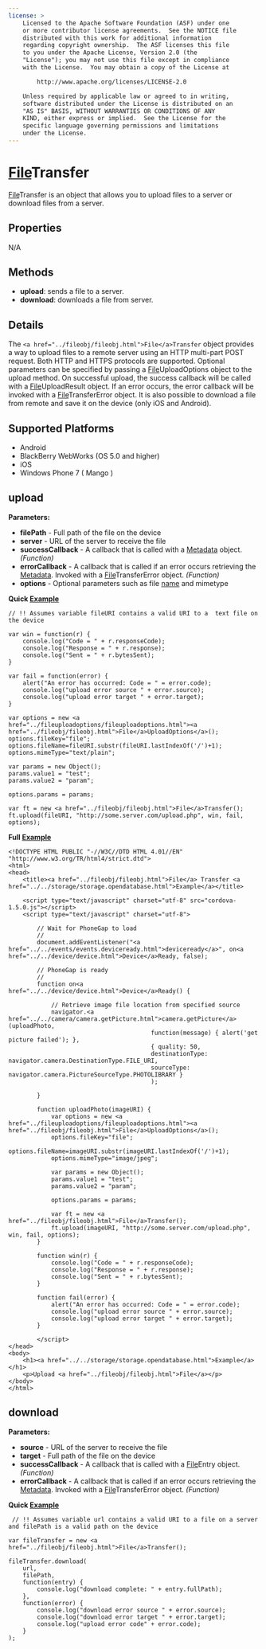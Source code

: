 ```yaml
---
license: >
    Licensed to the Apache Software Foundation (ASF) under one
    or more contributor license agreements.  See the NOTICE file
    distributed with this work for additional information
    regarding copyright ownership.  The ASF licenses this file
    to you under the Apache License, Version 2.0 (the
    "License"); you may not use this file except in compliance
    with the License.  You may obtain a copy of the License at

        http://www.apache.org/licenses/LICENSE-2.0

    Unless required by applicable law or agreed to in writing,
    software distributed under the License is distributed on an
    "AS IS" BASIS, WITHOUT WARRANTIES OR CONDITIONS OF ANY
    KIND, either express or implied.  See the License for the
    specific language governing permissions and limitations
    under the License.
---
```


<a href="../fileobj/fileobj.html">File</a>Transfer
==========

<a href="../fileobj/fileobj.html">File</a>Transfer is an object that allows you to upload files to a server or download files from a server.

Properties
----------

N/A

Methods
-------

- __upload__: sends a file to a server. 
- __download__: downloads a file from server.

Details
-------

The `<a href="../fileobj/fileobj.html">File</a>Transfer` object provides a way to upload files to a remote server using an HTTP multi-part POST request.  Both HTTP and HTTPS protocols are supported.  Optional parameters can be specified by passing a <a href="../fileuploadoptions/fileuploadoptions.html"><a href="../fileobj/fileobj.html">File</a>UploadOptions</a> object to the upload method.  On successful upload, the success callback will be called with a <a href="../fileuploadresult/fileuploadresult.html"><a href="../fileobj/fileobj.html">File</a>UploadResult</a> object.  If an error occurs, the error callback will be invoked with a <a href="../filetransfererror/filetransfererror.html"><a href="../fileobj/fileobj.html">File</a>TransferError</a> object.
It is also possible to download a file from remote and save it on the device (only iOS and Android).

Supported Platforms
-------------------

- Android
- BlackBerry WebWorks (OS 5.0 and higher)
- iOS
- Windows Phone 7 ( Mango )

upload
--------------

__Parameters:__

- __filePath__ - Full path of the file on the device
- __server__ - URL of the server to receive the file
- __successCallback__ - A callback that is called with a <a href="../metadata/metadata.html">Metadata</a> object. _(Function)_
- __errorCallback__ - A callback that is called if an error occurs retrieving the <a href="../metadata/metadata.html">Metadata</a>. Invoked with a <a href="../filetransfererror/filetransfererror.html"><a href="../fileobj/fileobj.html">File</a>TransferError</a> object. _(Function)_
- __options__ - Optional parameters such as file <a href="../../storage/parameters/name.html">name</a> and mimetype

__Quick <a href="../../storage/storage.opendatabase.html">Example</a>__
	
    // !! Assumes variable fileURI contains a valid URI to a  text file on the device
	
  	var win = function(r) {
        console.log("Code = " + r.responseCode);
        console.log("Response = " + r.response);
        console.log("Sent = " + r.bytesSent);
	}
	
    var fail = function(error) {
        alert("An error has occurred: Code = " = error.code);
        console.log("upload error source " + error.source);
        console.log("upload error target " + error.target);
    }
	
	var options = new <a href="../fileuploadoptions/fileuploadoptions.html"><a href="../fileobj/fileobj.html">File</a>UploadOptions</a>();
	options.fileKey="file";
	options.fileName=fileURI.substr(fileURI.lastIndexOf('/')+1);
	options.mimeType="text/plain";

    var params = new Object();
	params.value1 = "test";
	params.value2 = "param";
		
	options.params = params;
	
	var ft = new <a href="../fileobj/fileobj.html">File</a>Transfer();
    ft.upload(fileURI, "http://some.server.com/upload.php", win, fail, options);
    
__Full <a href="../../storage/storage.opendatabase.html">Example</a>__

    <!DOCTYPE HTML PUBLIC "-//W3C//DTD HTML 4.01//EN" "http://www.w3.org/TR/html4/strict.dtd">
    <html>
    <head>
        <title><a href="../fileobj/fileobj.html">File</a> Transfer <a href="../../storage/storage.opendatabase.html">Example</a></title>
    
        <script type="text/javascript" charset="utf-8" src="cordova-1.5.0.js"></script>
        <script type="text/javascript" charset="utf-8">
            
            // Wait for PhoneGap to load
            //
            document.addEventListener("<a href="../../events/events.deviceready.html">deviceready</a>", on<a href="../../device/device.html">Device</a>Ready, false);
            
            // PhoneGap is ready
            //
            function on<a href="../../device/device.html">Device</a>Ready() {
                
                // Retrieve image file location from specified source
                navigator.<a href="../../camera/camera.getPicture.html">camera.getPicture</a>(uploadPhoto,
                                            function(message) { alert('get picture failed'); },
                                            { quality: 50, 
                                            destinationType: navigator.camera.DestinationType.FILE_URI,
                                            sourceType: navigator.camera.PictureSourceType.PHOTOLIBRARY }
                                            );
                
            }
            
            function uploadPhoto(imageURI) {
                var options = new <a href="../fileuploadoptions/fileuploadoptions.html"><a href="../fileobj/fileobj.html">File</a>UploadOptions</a>();
                options.fileKey="file";
                options.fileName=imageURI.substr(imageURI.lastIndexOf('/')+1);
                options.mimeType="image/jpeg";
                
                var params = new Object();
                params.value1 = "test";
                params.value2 = "param";
                
                options.params = params;
                
                var ft = new <a href="../fileobj/fileobj.html">File</a>Transfer();
                ft.upload(imageURI, "http://some.server.com/upload.php", win, fail, options);
            }
            
            function win(r) {
                console.log("Code = " + r.responseCode);
                console.log("Response = " + r.response);
                console.log("Sent = " + r.bytesSent);
            }
            
            function fail(error) {
                alert("An error has occurred: Code = " = error.code);
                console.log("upload error source " + error.source);
                console.log("upload error target " + error.target);
            }
            
            </script>
    </head>
    <body>
        <h1><a href="../../storage/storage.opendatabase.html">Example</a></h1>
        <p>Upload <a href="../fileobj/fileobj.html">File</a></p>
    </body>
    </html>

download
--------------

__Parameters:__

- __source__ - URL of the server to receive the file
- __target__ - Full path of the file on the device
- __successCallback__ - A callback that is called with a <a href="../fileentry/fileentry.html"><a href="../fileobj/fileobj.html">File</a>Entry</a> object. _(Function)_
- __errorCallback__ - A callback that is called if an error occurs retrieving the <a href="../metadata/metadata.html">Metadata</a>. Invoked with a <a href="../filetransfererror/filetransfererror.html"><a href="../fileobj/fileobj.html">File</a>TransferError</a> object. _(Function)_

__Quick <a href="../../storage/storage.opendatabase.html">Example</a>__

     // !! Assumes variable url contains a valid URI to a file on a server and filePath is a valid path on the device

    var fileTransfer = new <a href="../fileobj/fileobj.html">File</a>Transfer();
    
    fileTransfer.download(
        url,
        filePath,
        function(entry) {
            console.log("download complete: " + entry.fullPath);
        },
        function(error) {
            console.log("download error source " + error.source);
            console.log("download error target " + error.target);
            console.log("upload error code" + error.code);
        }
    );
